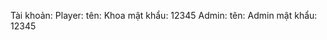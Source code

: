 Tài khoản:
  Player: 
    tên: Khoa
    mật khẩu: 12345
  Admin:
    tên: Admin
    mật khẩu: 12345
